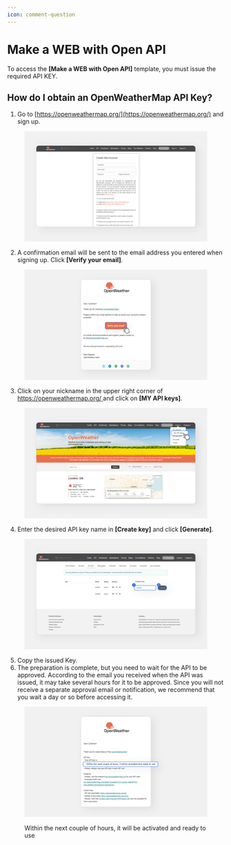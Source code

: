 ```yaml
---
icon: comment-question
---
```


# Make a WEB with Open API

To access the **\[Make a WEB with Open API]** template, you must issue the required API KEY.

## How do I obtain an OpenWeatherMap API Key?

1. Go to [https://openweathermap.org/](https://openweathermap.org/) and sign up.

<figure><img src="../../../.gitbook/assets/image.png" alt=""><figcaption></figcaption></figure>

2. A confirmation email will be sent to the email address you entered when signing up. Click **\[Verify your email]**.

<figure><img src="../../../.gitbook/assets/image (1).png" alt=""><figcaption></figcaption></figure>

3. Click on your nickname in the upper right corner of [https://openweathermap.org/ ](https://openweathermap.org/)and click on **\[MY API keys]**.

<figure><img src="../../../.gitbook/assets/image (2).png" alt=""><figcaption></figcaption></figure>

4. Enter the desired API key name in **\[Create key]** and click **\[Generate]**.

<figure><img src="../../../.gitbook/assets/image (3).png" alt=""><figcaption></figcaption></figure>

5. Copy the issued Key.
6. The preparation is complete, but you need to wait for the API to be approved. According to the email you received when the API was issued, it may take several hours for it to be approved. Since you will not receive a separate approval email or notification, we recommend that you wait a day or so before accessing it.

<figure><img src="../../../.gitbook/assets/image (4).png" alt=""><figcaption><p>Within the next couple of hours, it will be activated and ready to use</p></figcaption></figure>

